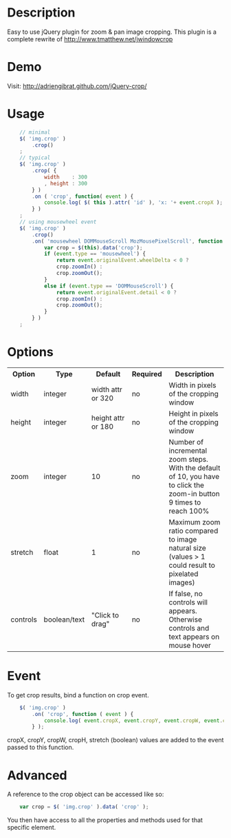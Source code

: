 Description
===========
Easy to use jQuery plugin for zoom & pan image cropping.
This plugin is a complete rewrite of http://www.tmatthew.net/jwindowcrop

Demo
====
Visit: http://adriengibrat.github.com/jQuery-crop/

Usage
=====
```javascript
	// minimal
	$( 'img.crop' )
		.crop()
	;
	// typical
	$( 'img.crop' )
		.crop( {
			width    : 300
			, height : 300
		} )
		.on ( 'crop', function( event ) {
			console.log( $( this ).attr( 'id' ), 'x: '+ event.cropX );
		} )
	;
	// using mousewheel event
	$( 'img.crop' )
		.crop()
		.on( 'mousewheel DOMMouseScroll MozMousePixelScroll', function ( event ) {
			var crop = $(this).data('crop');
			if (event.type == 'mousewheel') {
				return event.originalEvent.wheelDelta < 0 ? 
				crop.zoomIn() :
				crop.zoomOut();
			}
			else if (event.type == 'DOMMouseScroll') {
				return event.originalEvent.detail < 0 ? 
				crop.zoomIn() :
				crop.zoomOut();
			}
		} )
	;
```
Options
=======
<table>
	<tr>
		<th>Option</th>
		<th>Type</th>
		<th>Default</th>
		<th>Required</th>
		<th>Description</th>
	</tr>
	<tr>
		<td>width</td><td>integer</td><td>width&nbsp;attr<br> or 320</td><td>no</td>
		<td>Width in pixels of the cropping window</td>
	</tr>
	<tr>
		<td>height</td><td>integer</td><td>height&nbsp;attr<br> or 180</td><td>no</td>
		<td>Height in pixels of the cropping window</td>
	</tr>
	<tr>
		<td>zoom</td><td>integer</td><td>10</td><td>no</td>
		<td>Number of incremental zoom steps. With the default of 10, you have to click the zoom-in button 9 times to reach 100%</td>
	</tr>
	<tr>
		<td>stretch</td><td>float</td><td>1</td><td>no</td>
		<td>Maximum zoom ratio compared to image natural size (values > 1 could result to pixelated images)</td>
	</tr>
	<tr>
		<td>controls</td><td>boolean/text</td><td>"Click to drag"</td><td>no</td>
		<td>If false, no controls will appears. Otherwise controls and text appears on mouse hover</td>
	</tr>
</table>

Event
========
To get crop results, bind a function on crop event.
```javascript
	$( 'img.crop' )
		.on( 'crop', function ( event ) {
			console.log( event.cropX, event.cropY, event.cropW, event.cropH, event.stretch );
		} );
```
cropX, cropY, cropW, cropH, stretch (boolean) values are added to the event passed to this function.

Advanced
========
A reference to the crop object can be accessed like so:
```javascript
	var crop = $( 'img.crop' ).data( 'crop' );
```
You then have access to all the properties and methods used for that specific element.
